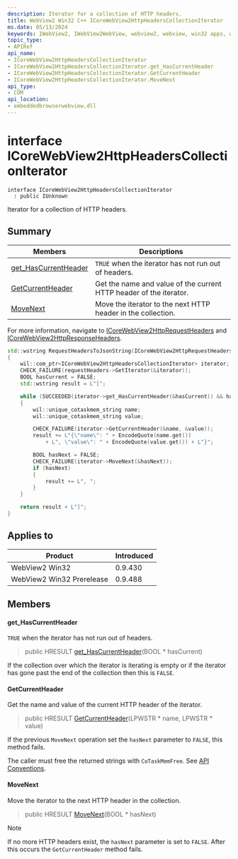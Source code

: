 ```yaml
---
description: Iterator for a collection of HTTP headers.
title: WebView2 Win32 C++ ICoreWebView2HttpHeadersCollectionIterator
ms.date: 05/13/2024
keywords: IWebView2, IWebView2WebView, webview2, webview, win32 apps, win32, edge, ICoreWebView2, ICoreWebView2Controller, browser control, edge html, ICoreWebView2HttpHeadersCollectionIterator
topic_type: 
- APIRef
api_name:
- ICoreWebView2HttpHeadersCollectionIterator
- ICoreWebView2HttpHeadersCollectionIterator.get_HasCurrentHeader
- ICoreWebView2HttpHeadersCollectionIterator.GetCurrentHeader
- ICoreWebView2HttpHeadersCollectionIterator.MoveNext
api_type:
- COM
api_location:
- embeddedbrowserwebview.dll
---
```


# interface ICoreWebView2HttpHeadersCollectionIterator

```
interface ICoreWebView2HttpHeadersCollectionIterator
  : public IUnknown
```

Iterator for a collection of HTTP headers.

## Summary

 Members                        | Descriptions
--------------------------------|---------------------------------------------
[get_HasCurrentHeader](#get_hascurrentheader) | `TRUE` when the iterator has not run out of headers.
[GetCurrentHeader](#getcurrentheader) | Get the name and value of the current HTTP header of the iterator.
[MoveNext](#movenext) | Move the iterator to the next HTTP header in the collection.

For more information, navigate to [ICoreWebView2HttpRequestHeaders](icorewebview2httprequestheaders.md#icorewebview2httprequestheaders) and [ICoreWebView2HttpResponseHeaders](icorewebview2httpresponseheaders.md#icorewebview2httpresponseheaders).

```cpp
std::wstring RequestHeadersToJsonString(ICoreWebView2HttpRequestHeaders* requestHeaders)
{
    wil::com_ptr<ICoreWebView2HttpHeadersCollectionIterator> iterator;
    CHECK_FAILURE(requestHeaders->GetIterator(&iterator));
    BOOL hasCurrent = FALSE;
    std::wstring result = L"[";

    while (SUCCEEDED(iterator->get_HasCurrentHeader(&hasCurrent)) && hasCurrent)
    {
        wil::unique_cotaskmem_string name;
        wil::unique_cotaskmem_string value;

        CHECK_FAILURE(iterator->GetCurrentHeader(&name, &value));
        result += L"{\"name\": " + EncodeQuote(name.get())
            + L", \"value\": " + EncodeQuote(value.get()) + L"}";

        BOOL hasNext = FALSE;
        CHECK_FAILURE(iterator->MoveNext(&hasNext));
        if (hasNext)
        {
            result += L", ";
        }
    }

    return result + L"]";
}
```

## Applies to

Product                         | Introduced
--------------------------------|---------------------------------------------
WebView2 Win32            |    0.9.430
WebView2 Win32 Prerelease |    0.9.488

## Members

#### get_HasCurrentHeader

`TRUE` when the iterator has not run out of headers.

> public HRESULT [get_HasCurrentHeader](#get_hascurrentheader)(BOOL * hasCurrent)

If the collection over which the iterator is iterating is empty or if the iterator has gone past the end of the collection then this is `FALSE`.

#### GetCurrentHeader

Get the name and value of the current HTTP header of the iterator.

> public HRESULT [GetCurrentHeader](#getcurrentheader)(LPWSTR * name, LPWSTR * value)

If the previous `MoveNext` operation set the `hasNext` parameter to `FALSE`, this method fails.

The caller must free the returned strings with `CoTaskMemFree`. See [API Conventions](/microsoft-edge/webview2/concepts/win32-api-conventions#strings).

#### MoveNext

Move the iterator to the next HTTP header in the collection.

> public HRESULT [MoveNext](#movenext)(BOOL * hasNext)

> [!NOTE]
 > If no more HTTP headers exist, the `hasNext` parameter is set to `FALSE`. After this occurs the `GetCurrentHeader` method fails.

